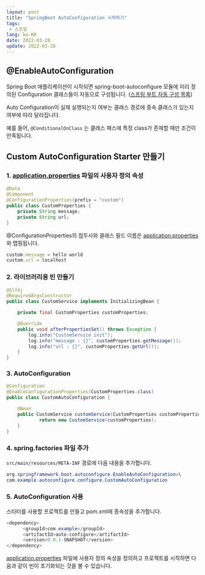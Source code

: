 ```yaml
---
layout: post
title: "SpringBoot AutoConfiguration 시작하기"
tags: 
 - 스프링
lang: ko-KR
date: 2022-03-28
update: 2022-03-28
---
```


## @EnableAutoConfiguration

Spring Boot 애플리케이션이 시작되면 spring-boot-autoconfigure 모듈에 미리 정의된 Configuration 클래스들이 자동으로 구성됩니다. ([스프링 부트 자동 구성 목록](https://docs.spring.io/spring-boot/docs/current/reference/html/auto-configuration-classes.html#appendix.auto-configuration-classes))

Auto Configuration이 실제 실행되는지 여부는 클래스 경로에 종속 클래스가 있는지 여부에 따라 달라집니다.

예를 들어, `@ConditionalOnClass` 는 클래스 패스에 특정 class가 존재할 때만 조건이 만족됩니다.

<!-- more -->

## Custom AutoConfiguration Starter 만들기

### 1.  [application.properties](http://application.properties) 파일의 사용자 정의 속성

```java
@Data
@Component
@ConfigurationProperties(prefix = "custom")
public class CustomProperties {
	private String message;
	private String url;
}
```

@ConfigurationProperties의 접두사와 클래스 필드 이름은 [application.properties](http://application.properties) 와 맵핑됩니다.

```jsx
custom.message = hello world
custom.url = localhost
```

### 2.  라이브러리용 빈 만들기

```java
@Slf4j
@RequiredArgsConstructor
public class CustomService implements InitializingBean {

	private final CustomProperties customProperties;

	@Override
	public void afterPropertiesSet() throws Exception {
		log.info("CustomService init");
		log.info("message : {}", customProperties.getMessage());
		log.info("url : {}", customProperties.getUrl());
	}
}
```

### 3. AutoConfiguration

```java
@Configuration
@EnableConfigurationProperties(CustomProperties.class)
public class CustomAutoConfiguration {

	@Bean
	public CustomService customService(CustomProperties customProperties){
			return new CustomService(customProperties);
	}
}
```

### 4. spring.factories 파일 추가

`src/main/resources/META-INF` 경로에 다음 내용을 추가합니다.

```java
org.springframework.boot.autoconfigure.EnableAutoConfiguration=\
com.example.autoconfigure.configure.CustomAutoConfiguration
```

### 5. AutoConfiguration 사용

스타터를 사용할 프로젝트를 만들고 pom.xml에 종속성을 추가합니다.

```java
<dependency>
      <groupId>com.example</groupId>
      <artifactId>auto-configure</artifactId>
      <version>0.0.1-SNAPSHOT</version>
</dependency>
```

[application.properties](http://application.properties) 파일에 사용자 정의 속성을 정의하고 프로젝트를 시작하면 다음과 같이 빈이 초기화되는 것을 볼 수 있습니다.